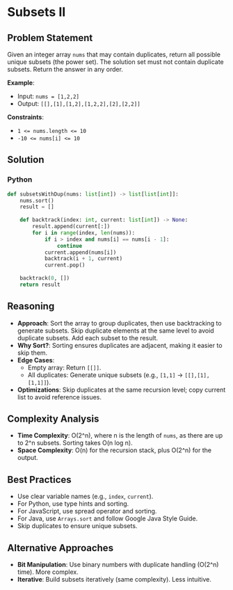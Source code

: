 # Subsets II

## Problem Statement
Given an integer array `nums` that may contain duplicates, return all possible unique subsets (the power set). The solution set must not contain duplicate subsets. Return the answer in any order.

**Example**:
- Input: `nums = [1,2,2]`
- Output: `[[],[1],[1,2],[1,2,2],[2],[2,2]]`

**Constraints**:
- `1 <= nums.length <= 10`
- `-10 <= nums[i] <= 10`

## Solution

### Python
```python
def subsetsWithDup(nums: list[int]) -> list[list[int]]:
    nums.sort()
    result = []
    
    def backtrack(index: int, current: list[int]) -> None:
        result.append(current[:])
        for i in range(index, len(nums)):
            if i > index and nums[i] == nums[i - 1]:
                continue
            current.append(nums[i])
            backtrack(i + 1, current)
            current.pop()
    
    backtrack(0, [])
    return result
```

## Reasoning
- **Approach**: Sort the array to group duplicates, then use backtracking to generate subsets. Skip duplicate elements at the same level to avoid duplicate subsets. Add each subset to the result.
- **Why Sort?**: Sorting ensures duplicates are adjacent, making it easier to skip them.
- **Edge Cases**:
  - Empty array: Return `[[]]`.
  - All duplicates: Generate unique subsets (e.g., `[1,1]` → `[[],[1],[1,1]]`).
- **Optimizations**: Skip duplicates at the same recursion level; copy current list to avoid reference issues.

## Complexity Analysis
- **Time Complexity**: O(2^n), where n is the length of `nums`, as there are up to 2^n subsets. Sorting takes O(n log n).
- **Space Complexity**: O(n) for the recursion stack, plus O(2^n) for the output.

## Best Practices
- Use clear variable names (e.g., `index`, `current`).
- For Python, use type hints and sorting.
- For JavaScript, use spread operator and sorting.
- For Java, use `Arrays.sort` and follow Google Java Style Guide.
- Skip duplicates to ensure unique subsets.

## Alternative Approaches
- **Bit Manipulation**: Use binary numbers with duplicate handling (O(2^n) time). More complex.
- **Iterative**: Build subsets iteratively (same complexity). Less intuitive.
